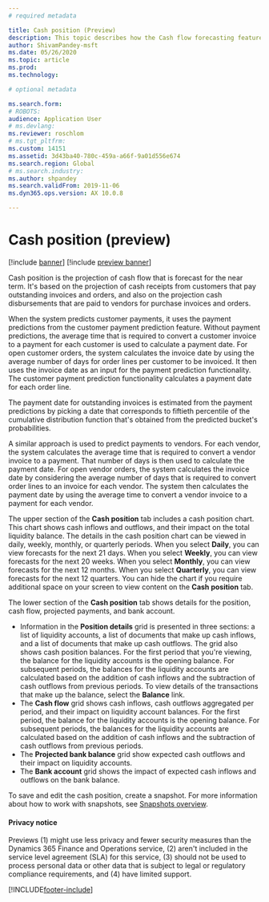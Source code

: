 ```yaml
---
# required metadata

title: Cash position (Preview)
description: This topic describes how the Cash flow forecasting feature predicts an organization's cash position for specific times. It also describes the options that are available for showing forecasts for different periods. 
author: ShivamPandey-msft
ms.date: 05/26/2020
ms.topic: article
ms.prod: 
ms.technology: 

# optional metadata

ms.search.form: 
# ROBOTS: 
audience: Application User
# ms.devlang: 
ms.reviewer: roschlom
# ms.tgt_pltfrm: 
ms.custom: 14151
ms.assetid: 3d43ba40-780c-459a-a66f-9a01d556e674
ms.search.region: Global
# ms.search.industry: 
ms.author: shpandey
ms.search.validFrom: 2019-11-06
ms.dyn365.ops.version: AX 10.0.8

---
```


# Cash position (preview)

[!include [banner](../includes/banner.md)]
[!include [preview banner](../includes/preview-banner.md)]

Cash position is the projection of cash flow that is forecast for the near term. It's based on the projection of cash receipts from customers that pay outstanding invoices and orders, and also on the projection cash disbursements that are paid to vendors for purchase invoices and orders.

When the system predicts customer payments, it uses the payment predictions from the customer payment prediction feature. Without payment predictions, the average time that is required to convert a customer invoice to a payment for each customer is used to calculate a payment date. For open customer orders, the system calculates the invoice date by using the average number of days for order lines per customer to be invoiced. It then uses the invoice date as an input for the payment prediction functionality. The customer payment prediction functionality calculates a payment date for each order line. 

The payment date for outstanding invoices is estimated from the payment predictions by picking a date that corresponds to fiftieth percentile of the cumulative distribution function that's obtained from the predicted bucket's probabilities.

A similar approach is used to predict payments to vendors. For each vendor, the system calculates the average time that is required to convert a vendor invoice to a payment. That number of days is then used to calculate the payment date. For open vendor orders, the system calculates the invoice date by considering the average number of days that is required to convert order lines to an invoice for each vendor. The system then calculates the payment date by using the average time to convert a vendor invoice to a payment for each vendor.

The upper section of the **Cash position** tab includes a cash position chart. This chart shows cash inflows and outflows, and their impact on the total liquidity balance. The details in the cash position chart can be viewed in daily, weekly, monthly, or quarterly periods. When you select **Daily**, you can view forecasts for the next 21 days. When you select **Weekly**, you can view forecasts for the next 20 weeks. When you select **Monthly**, you can view forecasts for the next 12 months. When you select **Quarterly**, you can view forecasts for the next 12 quarters. You can hide the chart if you require additional space on your screen to view content on the **Cash position** tab.

The lower section of the **Cash position** tab shows details for the position, cash flow, projected payments, and bank account.

- Information in the **Position details** grid is presented in three sections: a list of liquidity accounts, a list of documents that make up cash inflows, and a list of documents that make up cash outflows. The grid also shows cash position balances. For the first period that you're viewing, the balance for the liquidity accounts is the opening balance. For subsequent periods, the balances for the liquidity accounts are calculated based on the addition of cash inflows and the subtraction of cash outflows from previous periods. To view details of the transactions that make up the balance, select the **Balance** link.
- The **Cash flow** grid shows cash inflows, cash outflows aggregated per period, and their impact on liquidity account balances. For the first period, the balance for the liquidity accounts is the opening balance. For subsequent periods, the balances for the liquidity accounts are calculated based on the addition of cash inflows and the subtraction of cash outflows from previous periods.
- The **Projected bank balance** grid show expected cash outflows and their impact on liquidity accounts.
- The **Bank account** grid shows the impact of expected cash inflows and outflows on the bank balance.

To save and edit the cash position, create a snapshot. For more information about how to work with snapshots, see [Snapshots overview](payment-snapshots.md).

#### Privacy notice
Previews (1) might use less privacy and fewer security measures than the Dynamics 365 Finance and Operations service, (2) aren't included in the service level agreement (SLA) for this service, (3) should not be used to process personal data or other data that is subject to legal or regulatory compliance requirements, and (4) have limited support.


[!INCLUDE[footer-include](../../includes/footer-banner.md)]
